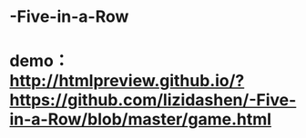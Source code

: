 # -Five-in-a-Row
# demo：http://htmlpreview.github.io/?https://github.com/lizidashen/-Five-in-a-Row/blob/master/game.html
